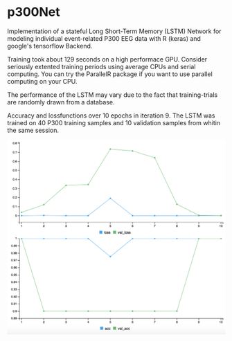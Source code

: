 # p300Net
Implementation of a stateful Long Short-Term Memory (LSTM) Network for modeling individual event-related P300 EEG data with R (keras) and google's tensorflow Backend.

Training took about 129 seconds on a high performace GPU. Consider seriously extented training periods using average CPUs and serial computing. You can try the ParallelR package if you want to use parallel computing on your CPU.

The performance of the LSTM may vary due to the fact that training-trials are randomly drawn from a database.

Accuracy and lossfunctions over 10 epochs in iteration 9. The LSTM was trained on 40 P300 training samples and 10 validation samples from whitin the same session.







![alt text](train_hist.png "Training and validation loss and accuracy")
